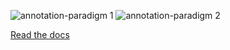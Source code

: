 ![annotation-paradigm 1](https://raw.github.com/dirkroorda/annotation-paradigm/master/docs/files/Escribano.jpg)
![annotation-paradigm 2](https://raw.github.com/dirkroorda/annotation-paradigm/master/docs/files/QueryAnnot2.png)

[Read the docs](http://annotation-paradigm.readthedocs.org/en/latest/index.html)
